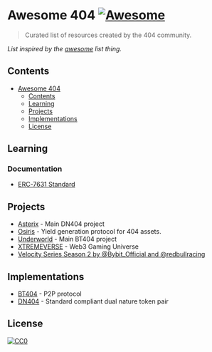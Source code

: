 # Awesome 404 [![Awesome](https://awesome.re/badge.svg)](https://awesome.re)

> Curated list of resources created by the 404 community.

_List inspired by the [awesome](https://github.com/sindresorhus/awesome) list thing._

## Contents

- [Awesome 404](#awesome-404--) 
  - [Contents](#contents)
  - [Learning](#learning)
  - [Projects](#projects)
  - [Implementations](#implementations)
  - [License](#license)

## Learning
### Documentation
- [ERC-7631 Standard](https://ethereum-magicians.org/t/erc-7631-dual-nature-token-pair/18796)

## Projects
- [Asterix](https://x.com/asterixlabs) - Main DN404 project
- [Osiris](https://x.com/Osiris_404) - Yield generation protocol for 404 assets.
- [Underworld](https://x.com/udw_gg) - Main BT404 project
- [XTREMEVERSE](https://x.com/0xtremeverse) - Web3 Gaming Universe
- [Velocity Series Season 2 by @Bybit_Official and @redbullracing](https://www.bybit.com/en/promo/nft-events/velocity-pass-V2)


## Implementations
- [BT404](https://x.com/bt404_io) - P2P protocol
- [DN404](https://github.com/Vectorized/dn404) - Standard compliant dual nature token pair

## License

[![CC0](http://mirrors.creativecommons.org/presskit/buttons/88x31/svg/cc-zero.svg)](http://creativecommons.org/publicdomain/zero/1.0/)
